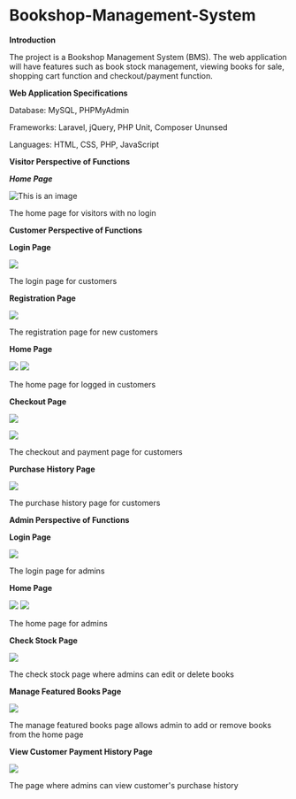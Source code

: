 # Bookshop-Management-System
**Introduction**

The project is a Bookshop Management System (BMS). The web application will have features such as book stock management, viewing books for sale, shopping cart function and checkout/payment function.

**Web Application Specifications**

Database: MySQL, PHPMyAdmin

Frameworks: Laravel, jQuery, PHP Unit, Composer Ununsed

Languages: HTML, CSS, PHP, JavaScript

**Visitor Perspective of Functions**

***Home Page***

![This is an image](https://imgur.com/a/J9VxuoA)

The home page for visitors with no login

**Customer Perspective of Functions**

**Login Page**

![](RackMultipart20220712-1-5c0zyk_html_2cd6beaa149ba686.png)

The login page for customers

**Registration Page**

![](RackMultipart20220712-1-5c0zyk_html_7e9da9129dc4914b.png)

The registration page for new customers

**Home Page**

![](RackMultipart20220712-1-5c0zyk_html_455b1953f41956d9.png) ![](RackMultipart20220712-1-5c0zyk_html_6ae2075d72c8ba4c.png)

The home page for logged in customers

**Checkout Page**

![](RackMultipart20220712-1-5c0zyk_html_9b61d2aa5997e3ff.png)

![](RackMultipart20220712-1-5c0zyk_html_a7024ea438954321.png)

The checkout and payment page for customers

**Purchase History Page**

![](RackMultipart20220712-1-5c0zyk_html_ee8dfac96fbc20b9.png)

The purchase history page for customers

**Admin Perspective of Functions**

**Login Page**

![](RackMultipart20220712-1-5c0zyk_html_e47570e5b61832b9.png)

The login page for admins

**Home Page**

![](RackMultipart20220712-1-5c0zyk_html_e757beb553789a4f.png) ![](RackMultipart20220712-1-5c0zyk_html_69261839c6718d8b.png)

The home page for admins

**Check Stock Page**

![](RackMultipart20220712-1-5c0zyk_html_b83d2d21857f4a52.png)

The check stock page where admins can edit or delete books

**Manage Featured Books Page**

![](RackMultipart20220712-1-5c0zyk_html_f222407f24839b16.png)

The manage featured books page allows admin to add or remove books from the home page

**View Customer Payment History Page**

![](RackMultipart20220712-1-5c0zyk_html_f44233715f81ed98.png)

The page where admins can view customer&#39;s purchase history
